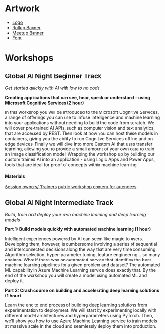 # Artwork

- [Logo](https://globalaibootcamp.blob.core.windows.net/artwork/logo.png)
- [Rollup Banner](https://globalaibootcamp.blob.core.windows.net/artwork/ainight_rollup-banner.psd)
- [Meetup Banner](https://globalaibootcamp.blob.core.windows.net/artwork/ainight_banner.psd)
- [Font](https://globalaibootcamp.blob.core.windows.net/artwork/font_quicksand.zip)


# Workshops

## Global AI Night Beginner Track
*Get started quickly with AI with low to no code*


**Creating applications that can see, hear, speak or understand - using Microsoft Cognitive Services (2 hour)**   

In this workshop you will be introduced to the Microsoft Cognitive Services, a range of offerings you can use to infuse intelligence and machine learning into your applications without needing to build the code from scratch. 
We will cover pre-trained AI APIs, such as computer vision and text analytics, that are accessed by REST. Then look at how you can host these models in containers, giving you the ability to run Cognitive Services offline and on edge devices. Finally we will dive into more Custom AI that uses transfer learning, allowing you to provide a small amount of your own data to train an image classification model. Wrapping the workshop up by building our custom trained AI into an application - using Logic Apps and Power Apps, tools that are ideal for proof of concepts within machine learning

#### Materials
[Session owners/ Trainers](https://github.com/amynic/ainights-sessionowners)
[public workshop content for attendees](https://github.com/amynic/AINights)



## Global AI Night Intermediate Track
*Build, train and deploy your own machine learning and deep learning models*

**Part 1: Build models quickly with automated machine learning (1 hour)**

Intelligent experiences powered by AI can seem like magic to users. Developing them, however, is cumbersome involving a series of sequential and interconnected decisions along the way that are very time consuming. Algorithm selection, hyper-parameter tuning, feature engineering... so many choices. What if there was an automated service that identifies the best machine learning pipelines for a given problem and dataset? The automated ML capability in Azure Machine Learning service does exactly that. By the end of the workshop you will create a model using automated ML and deploy it. 

**Part 2: Crash course on building and accelerating deep learning solutions  (1 hour)**

Learn the end to end process of building deep learning solutions from experimentation to deployment. We will start by experimenting locally with different model architectures and hyperparameters using PyTorch. Then, we’ll show you how to use Azure Machine Learning service to train models at massive scale in the cloud and seamlessly deploy them into production.

